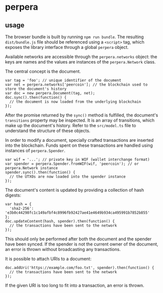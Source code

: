 # perpera

## usage

The browser bundle is built by running `npm run bundle`. The resulting `dist/bundle.js` file should be referenced using
a `<script>` tag, which exposes the library interface through a global `perpera` object.

Available networks are accessible through the `perpera.networks` object: the keys are names and the values are instances
of the `perpera.Network` class.

The central concept is the document.

    var tag = 'foo'; // unique identifier of the document
    var net = perpera.networks['peercoin']; // the blockchain used to store the document's history
    var doc = new perpera.Document(tag, net);
    doc.sync().then(function() {
      // the document is now loaded from the underlying blockchain
    });

After the promise returned by the `sync()` method is fulfilled, the document's `transitions` property may be inspected.
It is an array of transitions, which make up the document's history. Refer to the `src/model.ts` file to understand the
structure of these objects.

In order to modify a document, specially crafted transactions are inserted into the blockchain. Funds spent on these
transactions are handled using instances of `perpera.Spender`.

    var wif = '...'; // private key in WIF (wallet interchange format)
    var spender = perpera.Spender.fromWIF(wif, 'peercoin'); // or perpera.Network instance
    spender.sync().then(function() {
      // the UTXOs are now loaded into the spender instance
    });

The document's content is updated by providing a collection of hash digests:

    var hash = {
      'sha2-256': 'e3b0c44298fc1c149afbf4c8996fb92427ae41e4649b934ca495991b7852b855'
    };
    doc.updateContent(hash, spender).then(function() {
      // the transactions have been sent to the network
    });

This should only be performed after both the document and the spender have been synced. If the spender is not the
current owner of the document, an error is thrown without broadcasting any transactions.

It is possible to attach URIs to a document:

    doc.addUri('https://example.com/foo.txt', spender).then(function() {
      // the transactions have been sent to the network
    });

If the given URI is too long to fit into a transaction, an error is thrown.

